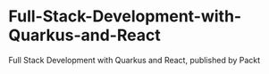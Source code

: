 # Full-Stack-Development-with-Quarkus-and-React
Full Stack Development with Quarkus and React, published by Packt
